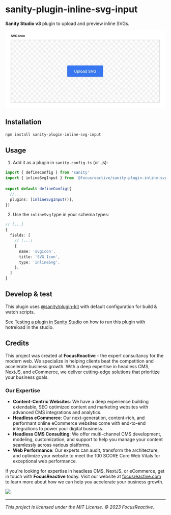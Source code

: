 # sanity-plugin-inline-svg-input

**Sanity Studio v3** plugin to upload and preview inline SVGs.

![preview](preview.gif)

## Installation

```sh
npm install sanity-plugin-inline-svg-input
```

## Usage

1. Add it as a plugin in `sanity.config.ts` (or .js):

```ts
import { defineConfig } from 'sanity'
import { inlineSvgInput } from '@focusreactive/sanity-plugin-inline-svg-input'

export default defineConfig({
  //...
  plugins: [inlineSvgInput()],
})
```

2. Use the `inlineSvg` type in your schema types:

```ts
// [...]
{
  fields: [
    // [...]
    {
      name: 'svgIcon',
      title: 'SVG Icon',
      type: 'inlineSvg',
    },
  ]
}
```

## Develop & test

This plugin uses [@sanity/plugin-kit](https://github.com/sanity-io/plugin-kit)
with default configuration for build & watch scripts.

See [Testing a plugin in Sanity Studio](https://github.com/sanity-io/plugin-kit#testing-a-plugin-in-sanity-studio)
on how to run this plugin with hotreload in the studio.

## Credits

This project was created at **FocusReactive** - the expert consultancy for the modern web. We specialize in helping clients beat the competition and accelerate business growth. With a deep expertise in headless CMS, NextJS, and eCommerce, we deliver cutting-edge solutions that prioritize your business goals.

### Our Expertise

- **Content-Centric Websites**: We have a deep experience building extendable, SEO optimized content and marketing websites with advanced CMS integrations and analytics.
- **Headless eCommerce**: Our next-generation, content-rich, and performant online eCommerce websites come with end-to-end integrations to power your digital business.
- **Headless CMS Consulting**: We offer multi-channel CMS development, modeling, customization, and support to help you manage your content seamlessly across various platforms.
- **Web Performance**: Our experts can audit, transform the architecture, and optimize your website to meet the 100 SCORE Core Web Vitals for exceptional web performance.

If you're looking for expertise in headless CMS, NextJS, or eCommerce, get in touch with **FocusReactive** today. Visit our website at [focusreactive.com](https://focusreactive.com/) to learn more about how we can help you accelerate your business growth.

<image src="https://github.com/focusreactive/MVP-NextJS13-New-Features/assets/14885189/7c67e385-3f79-43e3-ba27-bada1ebddf03" width="500px"/>

---

_This project is licensed under the MIT License. © 2023 FocusReactive._
